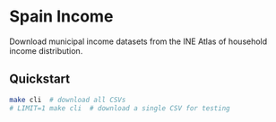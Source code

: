 # Spain Income

Download municipal income datasets from the INE Atlas of household income distribution.

## Quickstart

```sh
make cli  # download all CSVs
# LIMIT=1 make cli  # download a single CSV for testing
```
